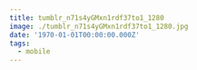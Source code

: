 ```yaml
---
title: tumblr_n71s4yGMxn1rdf37to1_1280
image: ./tumblr_n71s4yGMxn1rdf37to1_1280.jpg
date: '1970-01-01T00:00:00.000Z'
tags:
  - mobile
---
```


